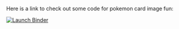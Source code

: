Here is a link to check out some code for pokemon card image fun:

[![Launch Binder](https://mybinder.org/badge_logo.svg)](https://mybinder.org/v2/gh/evanfrang/pokemon_card_images/HEAD)

